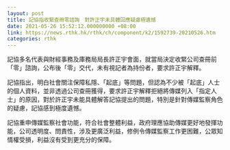 ```yaml
---
layout: post
title: 記協指收緊查冊零諮詢　對許正宇未具體回應疑慮極遺憾
date: 2021-05-26 15:52:12.000000000 +08:00
link: https://news.rthk.hk/rthk/ch/component/k2/1592739-20210526.htm
categories: rthk
---
```


記協多名代表與財經事務及庫務局局長許正宇會面，就當局決定收緊公司查冊前「零」諮詢，公布後「零」交代，未有視記者為持份者，要求許正宇解釋。

記協指出，明白社會關注保障私隱、「起底」等問題，但認為不少被「起底」人士的個人資料，並非透過公司查冊獲得，要求許正宇解釋拒絕將傳媒列入「指定人士」的原因，對於許正宇未能具體解答記協提出的問題，特別是針對傳媒監察角色的疑慮，記協感到極度遺憾。

記協重申傳媒監察社會功能，符合社會整體利益，政府理應協助傳媒更好地發揮功能，公司透明度、問責性，涉及更廣泛利益，修例令傳媒監察工作更困難，公眾知情權受損，利益沒有受到更充分的保障。
